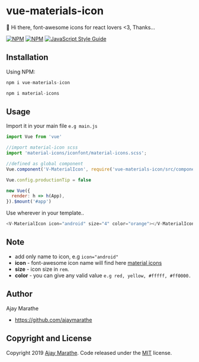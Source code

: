 # vue-materials-icon
🍺 Hi there, font-awesome icons for react lovers <3, Thanks...

[![NPM](https://img.shields.io/npm/v/vue-materials-icon.svg)](https://www.npmjs.com/package/vue-materials-icon)  [![NPM](https://img.shields.io/npm/dt/vue-materials-icon.svg)](https://www.npmjs.com/package/vue-materials-icon) 
[![JavaScript Style Guide](https://img.shields.io/badge/code_style-standard-brightgreen.svg)](https://standardjs.com)


## Installation
Using NPM:
```js
npm i vue-materials-icon

npm i material-icons
```

## Usage
Import it in your main file `e.g main.js`
```js
import Vue from 'vue'

//import material-icon scss
import 'material-icons/iconfont/material-icons.scss';

//defined as global component
Vue.component('V-MaterialIcon', require('vue-materials-icon/src/components/MaterialIcon').default);

Vue.config.productionTip = false

new Vue({
  render: h => h(App),
}).$mount('#app')

```

Use wherever in your template..
```js
<V-MaterialIcon icon="android" size="4" color="orange"></V-MaterialIcon>
```

## Note
- add only name to icon, e.g `icon="android"`
- **icon** - font-awesome icon name will find here [material icons](https://material.io/resources/icons/?style=baseline)
- **size** - icon size in `rem`.
- **color** - you can give any valid value `e.g red, yellow, #fffff, #ff0000.`

## Author

Ajay Marathe

+ https://github.com/ajaymarathe

## Copyright and License

Copyright 2019 [Ajay Marathe](https://github.com/ajaymarathe). Code released under the [MIT](https://github.com/ajaymarathe/vue-fontawesome/blob/master/LICENSE) license.
